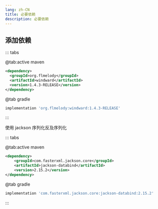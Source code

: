 ```yaml
---
lang: zh-CN
title: 必要依赖
description: 必要依赖
---
```


## 添加依赖

::: tabs

@tab:active maven

```xml
<dependency>
  <groupId>org.flmelody</groupId>
  <artifactId>windward</artifactId>
  <version>1.4.3-RELEASE</version>
</dependency>
```

@tab gradle

```groovy
implementation 'org.flmelody:windward:1.4.3-RELEASE'
```

:::

使用 jackson 序列化反及序列化

::: tabs

@tab:active maven

```xml
<dependency>
    <groupId>com.fasterxml.jackson.core</groupId>
    <artifactId>jackson-databind</artifactId>
    <version>2.15.2</version>
</dependency>
```

@tab gradle

```groovy
implementation 'com.fasterxml.jackson.core:jackson-databind:2.15.2'
```

:::
